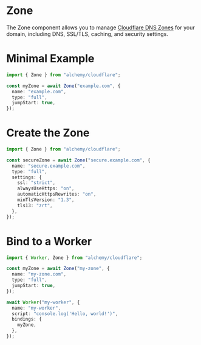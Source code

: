 # Zone

The Zone component allows you to manage [Cloudflare DNS Zones](https://developers.cloudflare.com/dns/zone-setups/) for your domain, including DNS, SSL/TLS, caching, and security settings.

# Minimal Example

```ts
import { Zone } from "alchemy/cloudflare";

const myZone = await Zone("example.com", {
  name: "example.com",
  type: "full",
  jumpStart: true,
});
```

# Create the Zone

```ts
import { Zone } from "alchemy/cloudflare";

const secureZone = await Zone("secure.example.com", {
  name: "secure.example.com",
  type: "full",
  settings: {
    ssl: "strict",
    alwaysUseHttps: "on",
    automaticHttpsRewrites: "on",
    minTlsVersion: "1.3",
    tls13: "zrt",
  },
});
```

# Bind to a Worker

```ts
import { Worker, Zone } from "alchemy/cloudflare";

const myZone = await Zone("my-zone", {
  name: "my-zone.com",
  type: "full",
  jumpStart: true,
});

await Worker("my-worker", {
  name: "my-worker",
  script: "console.log('Hello, world!')",
  bindings: {
    myZone,
  },
});
```
